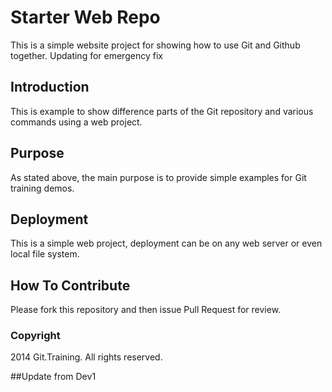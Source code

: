 # Starter Web Repo

This is a simple website project for showing how to use Git and Github together.
Updating for emergency fix

## Introduction

This is example to show difference parts of the Git repository and various commands using a web project.

## Purpose

As stated above, the main purpose is to provide simple examples for Git training demos.

## Deployment

This is a simple web project, deployment can be on any web server or even local file system.

## How To Contribute

Please fork this repository and then issue Pull Request for review.

### Copyright

2014 Git.Training. All rights reserved.

##Update from Dev1
